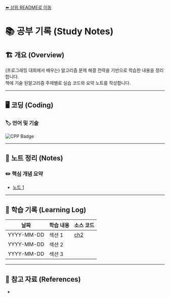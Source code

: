 [⬅️ 상위 README로 이동](../README.md)

# 📚 공부 기록 (Study Notes)

## 🏗 개요 (Overview)
(프로그래밍 대회에서 배우는) 알고리즘 문제 해결 전략을 기반으로 학습한 내용을 정리합니다.  
책에 기술 된알고리즘 주제별로 실습 코드와 요약 노트를 작성합니다.

---

## 🖥️ 코딩 (Coding)
### 🏷 언어 및 기술

<!-- 필요에 따라 수정 -->
![CPP Badge](https://img.shields.io/badge/Cpp-00599C?logo=cplusplus&logoColor=fff&style=plastic)

---

## 📖 노트 정리 (Notes)
### ✏️ 핵심 개념 요약

- [노트 1](./note/파일명1.md)

---

## 📆 학습 기록 (Learning Log)


| 날짜 | 학습 내용 | 소스 코드 |
|------|----------|------|
| YYYY-MM-DD | 섹션 1 | [ch2](./code/) |
| YYYY-MM-DD | 섹션 2 |  |
| YYYY-MM-DD | 섹션 3 |  |

---

## 📌 참고 자료 (References)
- []()
